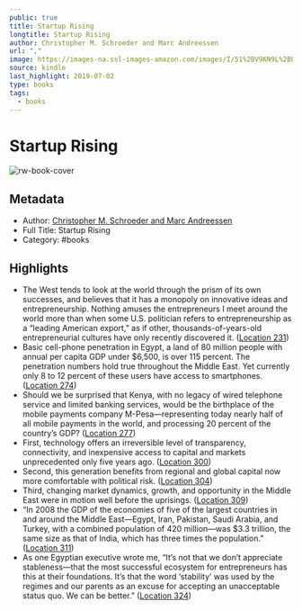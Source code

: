 ```yaml
---
public: true
title: Startup Rising
longtitle: Startup Rising
author: Christopher M. Schroeder and Marc Andreessen
url: ","
image: https://images-na.ssl-images-amazon.com/images/I/51%2BV9KN9L%2BL._SL200_.jpg
source: kindle
last_highlight: 2019-07-02
type: books
tags:
  - books
---
```

# Startup Rising

![rw-book-cover](https://images-na.ssl-images-amazon.com/images/I/51%2BV9KN9L%2BL._SL200_.jpg)

## Metadata
- Author: [Christopher M. Schroeder and Marc Andreessen](Christopher%20M.%20Schroeder%20and%20Marc%20Andreessen.md)
- Full Title: Startup Rising
- Category: #books

## Highlights
- The West tends to look at the world through the prism of its own successes, and believes that it has a monopoly on innovative ideas and entrepreneurship. Nothing amuses the entrepreneurs I meet around the world more than when some U.S. politician refers to entrepreneurship as a “leading American export,” as if other, thousands-of-years-old entrepreneurial cultures have only recently discovered it. ([Location 231](https://readwise.io/to_kindle?action=open&asin=B00BU4948E&location=231))
- Basic cell-phone penetration in Egypt, a land of 80 million people with annual per capita GDP under $6,500, is over 115 percent. The penetration numbers hold true throughout the Middle East. Yet currently only 8 to 12 percent of these users have access to smartphones. ([Location 274](https://readwise.io/to_kindle?action=open&asin=B00BU4948E&location=274))
- Should we be surprised that Kenya, with no legacy of wired telephone service and limited banking services, would be the birthplace of the mobile payments company M-Pesa—representing today nearly half of all mobile payments in the world, and processing 20 percent of the country’s GDP? ([Location 277](https://readwise.io/to_kindle?action=open&asin=B00BU4948E&location=277))
- First, technology offers an irreversible level of transparency, connectivity, and inexpensive access to capital and markets unprecedented only five years ago. ([Location 300](https://readwise.io/to_kindle?action=open&asin=B00BU4948E&location=300))
- Second, this generation benefits from regional and global capital now more comfortable with political risk. ([Location 304](https://readwise.io/to_kindle?action=open&asin=B00BU4948E&location=304))
- Third, changing market dynamics, growth, and opportunity in the Middle East were in motion well before the uprisings. ([Location 309](https://readwise.io/to_kindle?action=open&asin=B00BU4948E&location=309))
- “In 2008 the GDP of the economies of five of the largest countries in and around the Middle East—Egypt, Iran, Pakistan, Saudi Arabia, and Turkey, with a combined population of 420 million—was $3.3 trillion, the same size as that of India, which has three times the population.” ([Location 311](https://readwise.io/to_kindle?action=open&asin=B00BU4948E&location=311))
- As one Egyptian executive wrote me, “It’s not that we don’t appreciate stableness—that the most successful ecosystem for entrepreneurs has this at their foundations. It’s that the word ‘stability’ was used by the regimes and our parents as an excuse for accepting an unacceptable status quo. We can be better.” ([Location 324](https://readwise.io/to_kindle?action=open&asin=B00BU4948E&location=324))
